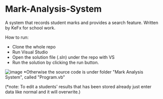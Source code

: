 # Mark-Analysis-System
A system that records student marks and provides a search feature.
Written by KeFx for school work.

How to run: 
 - Clone the whole repo
 - Run Visual Studio
 - Open the solution file (.sln) under the repo with VS
 - Run the solution by clicking the run button.

 ![image](https://user-images.githubusercontent.com/62463532/131929563-78a1fb92-5591-4868-9a94-3fe1196d77bb.png)
*Otherwise the source code is under folder "Mark Analysis System", called "Program.vb"

(*note: To edit a students' results that has been stored already just enter data like normal and it will overwrite.)

